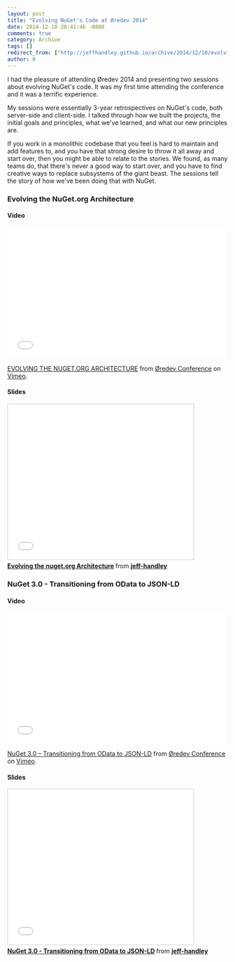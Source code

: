 ```yaml
---
layout: post
title: "Evolving NuGet's Code at Øredev 2014"
date: 2014-12-10 20:41:46 -0800
comments: true
category: Archive
tags: []
redirect_from: ["http://jeffhandley.github.io/archive/2014/12/10/evolving-nuget-code-oredev-2014.aspx"]
author: 0
---
```

<!-- more -->
<p>
I had the pleasure of attending Øredev 2014 and presenting two sessions about evolving NuGet's code.  It was my first time attending the conference and it was a terrific experience.
</p>
<p>
My sessions were essentially 3-year retrospectives on NuGet's code, both server-side and client-side.  I talked through how we built the projects, the initial goals and principles, what we've learned, and what our new principles are.
</p>
<p>
If you work in a monolithic codebase that you feel is hard to maintain and add features to, and you have that strong desire to throw it all away and start over, then you might be able to relate to the stories.  We found, as many teams do, that there's never a good way to start over, and you have to find creative ways to replace subsystems of the giant beast.  The sessions tell the story of how we've been doing that with NuGet.
</p>
<h3>Evolving the NuGet.org Architecture</h3>
<h4>Video</h4>
<iframe src="//player.vimeo.com/video/111285814" width="500" height="300" frameborder="0" webkitallowfullscreen="" mozallowfullscreen="" allowfullscreen=""></iframe> <p><a href="http://vimeo.com/111285814">EVOLVING THE NUGET.ORG ARCHITECTURE</a> from <a href="http://vimeo.com/user4280938">Øredev Conference</a> on <a href="https://vimeo.com">Vimeo</a>.</p>

<h4>Slides</h4>
<iframe src="//www.slideshare.net/slideshow/embed_code/41876591" width="425" height="355" frameborder="0" marginwidth="0" marginheight="0" scrolling="no" style="border:1px solid #CCC; border-width:1px; margin-bottom:5px; max-width: 100%;" allowfullscreen=""> </iframe> <div style="margin-bottom:5px"> <strong> <a href="//www.slideshare.net/jeff-handley/evolving-thenugetorgarchitecture" title="Evolving the nuget.org Architecture" target="_blank">Evolving the nuget.org Architecture</a> </strong> from <strong><a href="//www.slideshare.net/jeff-handley" target="_blank">jeff-handley</a></strong> </div>

<h3>NuGet 3.0 - Transitioning from OData to JSON-LD</h3>
<h4>Video</h4>
<iframe src="//player.vimeo.com/video/111831403" width="500" height="300" frameborder="0" webkitallowfullscreen="" mozallowfullscreen="" allowfullscreen=""></iframe> <p><a href="http://vimeo.com/111831403">NuGet 3.0 – Transitioning from OData to JSON-LD</a> from <a href="http://vimeo.com/user4280938">Øredev Conference</a> on <a href="https://vimeo.com">Vimeo</a>.</p>

<h4>Slides</h4>
<iframe src="//www.slideshare.net/slideshow/embed_code/41876590" width="425" height="355" frameborder="0" marginwidth="0" marginheight="0" scrolling="no" style="border:1px solid #CCC; border-width:1px; margin-bottom:5px; max-width: 100%;" allowfullscreen=""> </iframe> <div style="margin-bottom:5px"> <strong> <a href="//www.slideshare.net/jeff-handley/nuget-30-transitioning-from-odata-to-jsonld" title="NuGet 3.0 - Transitioning from OData to JSON-LD" target="_blank">NuGet 3.0 - Transitioning from OData to JSON-LD</a> </strong> from <strong><a href="//www.slideshare.net/jeff-handley" target="_blank">jeff-handley</a></strong> </div>


